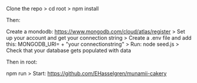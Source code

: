 Clone the repo >
cd root >
npm install 

Then: 

Create a mondodb: https://www.mongodb.com/cloud/atlas/register >
Set up your account and get your connection string > 
Create a .env file and add this: MONGODB_URI= + "your connectionstring" >
Run: node seed.js >
Check that your database gets populated with data

Then in root: 

npm run >
Start: https://github.com/EHasselgren/munamii-cakery 
